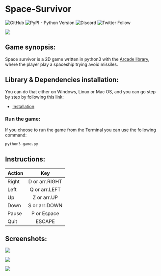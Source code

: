 # Space-Survivor



![GitHub](https://img.shields.io/github/license/Boul3ez85/Space-Survivor) ![PyPI - Python Version](https://img.shields.io/pypi/pyversions/P5) ![Discord](https://img.shields.io/discord/768743692294815774?color=%237289DA) ![Twitter Follow](https://img.shields.io/twitter/follow/benrebahmoez1?label=Follow%20here&style=social)


![](https://i.imgur.com/nDM0JIb.png)


## Game synopsis:

Space survivor is a 2D game written in python3 with the [Arcade library](https://arcade.academy/), where the player play a spaceship trying avoid missiles.


## Library & Dependencies installation:

You can do that either on Windows, Linux or Mac OS, and you can go step by step by following this link:
- [Installation](https://arcade.academy/installation.html)


### Run the game:

If you choose to run the game from the Terminal you can use the following command:
```python
python3 game.py
```

## Instructions:

| Action        | Key           |
| ------------- |:-------------:|
| Right         | D or arr.RIGHT|
| Left          | Q or arr.LEFT |
| Up            | Z or arr.UP   |
| Down          | S or arr.DOWN |
| Pause         | P or Espace 	|
| Quit          | ESCAPE        |



## Screenshots:

![](https://i.imgur.com/Xupy2zt.png)

![](https://i.imgur.com/oGsGJYy.png)

![](https://i.imgur.com/5l77Uqn.png)

